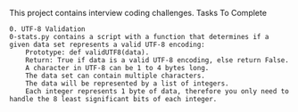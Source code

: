 This project contains interview coding challenges.
Tasks To Complete

    0. UTF-8 Validation
    0-stats.py contains a script with a function that determines if a given data set represents a valid UTF-8 encoding:
        Prototype: def validUTF8(data).
        Return: True if data is a valid UTF-8 encoding, else return False.
        A character in UTF-8 can be 1 to 4 bytes long.
        The data set can contain multiple characters.
        The data will be represented by a list of integers.
        Each integer represents 1 byte of data, therefore you only need to handle the 8 least significant bits of each integer.

